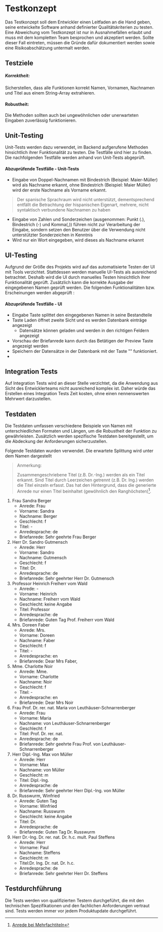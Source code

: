 # Testkonzept
Das Testkonzept soll dem Entwickler einen Leitfaden an die Hand geben, seine entwickelte Software anhand definierter Qualitätskriterien zu testen. Eine Abweichung vom Testkonzept ist nur in Ausnahmefällen erlaubt und muss mit dem kompletten Team besprochen und akzeptiert werden. Sollte dieser Fall eintreten, müssen die Gründe dafür dokumentiert werden sowie eine Risikoabschätzung untermalt werden.

## Testziele
##### Korrektheit: 
Sicherstellen, dass alle Funktionen korrekt Namen, Vornamen, Nachnamen und Titel aus einem String-Array extrahieren.

#### Robustheit: 
Die Methoden sollten auch bei ungewöhnlichen oder unerwarteten Eingaben zuverlässig funktionieren.

## Unit-Testing
Unit-Tests werden dazu verwendet, im Backend aufgerufene Methoden hinsichtlich ihrer Funktionalität zu testen. Die Testfälle sind hier zu finden.
Die nachfolgenden Testfälle werden anhand von Unit-Tests abgeprüft.

#### Abzuprüfende Testfälle - Unit-Tests
* Eingabe von Doppel-Nachnamen mit Bindestrich (Beispiel: Maier-Müller) wird als Nachname erkannt, ohne Bindestrich (Beispiel: Maier Müller) wird der erste Nachname als Vorname erkannt.
> Der spanische Sprachraum wird nicht unterstützt, dementsprechend entfällt die Betrachtung der hispanischen Eigenart, mehrere, nicht syntaktisch verbundene Nachnamen zu haben
* Eingabe von Zahlen und Sonderzeichen (ausgenommen: Punkt (.), Bindestrich (-) und Komma(,)) führen nicht zur Verarbeitung der Eingabe, sondern setzen den Benutzer über die Verwendung nicht unterstützter Sonderzeichen in Kenntnis
* Wird nur ein Wort eingegeben, wird dieses als Nachname erkannt


## UI-Testing
Aufgrund der Größe des Projekts wird auf das automatisierte Testen der UI mit Tools verzichtet. Stattdessen werden manuelle UI-Tests als ausreichend betrachtet. Deshalb wird die UI durch manuelles Testen hinsichtlich ihrer Funktionalität geprüft. Zusätzlich kann die korrekte Ausgabe der eingegebenen Namen geprüft werden. Die folgenden Funktionalitäten bzw. Erscheinungen werden abgeprüft :
#### Abzuprüfende Testfälle - UI
* Eingabe Taste splittet den eingegebenen Namen in seine Bestandteile
* Taste Laden öffnet zweite Sicht und es werden Datenbank einträge angezeigt
  * Datensätze können geladen und werden in den richtigen Feldern angezeigt
* Vorschau der Briefanrede kann durch das Betätigen der Preview Taste angezeigt werden
* Speichern der Datensätze in der Datenbank mit der Taste "" funktioniert.
* 
## Integration Tests
Auf Integration Tests wird an dieser Stelle verzichtet, da die Anwendung aus Sicht des Entwicklerteams nicht ausreichend komplex ist. Daher würde das Erstellen eines Integration Tests Zeit kosten, ohne einen nennenswerten Mehrwert darzustellen.

## Testdaten
Die Testdaten umfassen verschiedene Beispiele von Namen mit unterschiedlichen Formaten und Längen, um die Robustheit der Funktion zu gewährleisten. Zusätzlich werden spezifische Testdaten bereitgestellt, um die Abdeckung der Anforderungen sicherzustellen.

Folgende Testdaten wurden verwendet. Die erwartete Splittung wird unter dem Namen dargestellt

> Anmerkung:
>
> Zusammengeschriebene Titel (z.B. Dr.-Ing.) werden als ein Titel erkannt. Sind Titel durch Leerzeichen getrennt (z.B. Dr. Ing.) werden die Titel einzeln erfasst. Das hat den Hintergrund, dass die generierte Anrede nur einen Titel beinhaltet (gewöhnlich den Ranghöchsten)[^1].
>
> [^1]: [Anrede bei Mehrfachtiteln](https://www.sekada.de/korrespondenz/anrede-und-anschriften/artikel/korrespondenz-anrede-von-doktoren-und-professoren/)
1. Frau Sandra Berger
    * Anrede: Frau
    * Vorname: Sandra
    * Nachname: Berger
    * Geschlecht: f
    * Titel: -
    * Anredesprache: de
    * Briefanrede: Sehr geehrte Frau Berger
2. Herr Dr. Sandro Gutmensch
    * Anrede: Herr
    * Vorname: Sandro
    * Nachname: Gutmensch
    * Geschlecht: f
    * Titel: Dr.
    * Anredesprache: de
    * Briefanrede: Sehr geehrter Herr Dr. Gutmensch
3. Professor Heinrich Freiherr vom Wald
    * Anrede: -
    * Vorname: Heinrich
    * Nachname: Freiherr vom Wald
    * Geschlecht: keine Angabe
    * Titel: Professor
    * Anredesprache: de
    * Briefanrede: Guten Tag Prof. Freiherr vom Wald
4. Mrs. Doreen Faber
    * Anrede: Mrs.
    * Vorname: Doreen
    * Nachname: Faber
    * Geschlecht: f
    * Titel: -
    * Anredesprache: en
    * Briefanrede: Dear Mrs Faber,
5. Mme. Charlotte Noir
    * Anrede: Mme.
    * Vorname: Charlotte
    * Nachname: Noir
    * Geschlecht: f
    * Titel: -
    * Anredesprache: en
    * Briefanrede: Dear Mrs Noir
6. Frau Prof. Dr. rer. nat. Maria von Leuthäuser-Schnarrenberger
    * Anrede: Frau
    * Vorname: Maria
    * Nachname: von Leuthäuser-Schnarrenberger
    * Geschlecht: f
    * Titel: Prof. Dr. rer. nat. 
    * Anredesprache: de
    * Briefanrede: Sehr geehrte Frau Prof. von Leuthäuser-Schnarrenberger
7. Herr Dipl.-Ing. Max von Müller
    * Anrede: Herr
    * Vorname: Max
    * Nachname: von Müller
    * Geschlecht: m
    * Titel: Dipl.-Ing.
    * Anredesprache: de
    * Briefanrede: Sehr geehrter Herr Dipl.-Ing. von Müller
8. Dr. Russwurm, Winfried
    * Anrede: Guten Tag
    * Vorname: Winfried
    * Nachname: Russwurm
    * Geschlecht: keine Angabe
    * Titel: Dr.
    * Anredesprache: de
    * Briefanrede: Guten Tag Dr. Russwurm
9. Herr Dr.-Ing. Dr. rer. nat. Dr. h.c. mult. Paul Steffens
    * Anrede: Herr
    * Vorname: Paul
    * Nachname: Steffens
    * Geschlecht: m
    * Titel:Dr. Ing. Dr. nat. Dr. h.c.
    * Anredesprache: de
    * Briefanrede: Sehr geehrter Herr Dr. Steffens
## Testdurchführung
Die Tests werden von qualifizierten Testern durchgeführt, die mit den technischen Spezifikationen und den fachlichen Anforderungen vertraut sind.
Tests werden immer vor jedem Produktupdate durchgeführt.